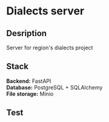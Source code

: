 # Dialects server
## Desription
Server for region's dialects project

## Stack
**Backend:** FastAPI </br>
**Database:** PostgreSQL + SQLAlchemy </br>
**File storage:** Minio

## Test
